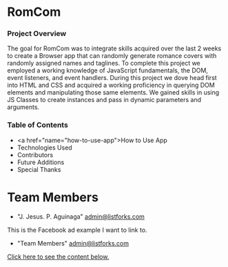 # RomCom

### Project Overview

  The goal for RomCom was to integrate skills acquired over the last 2 weeks to create a Browser app that can randomly generate romance covers with randomly assigned names and taglines. To complete this project we employed a working knowledge of JavaScript fundamentals, the DOM, event listeners, and event handlers. During this project we dove head first into HTML and CSS and acquired a working proficiency in querying DOM elements and manipulating those same elements. We gained skills in using JS Classes to create instances and pass in dynamic parameters and arguments.

### Table of Contents

- <a href="name="how-to-use-app">How to Use App</a>
- <a name="technologies-used"></a>Technologies Used
- Contributors
- Future Additions
- Special Thanks

# <a name="team-members"></a>Team Members
* "J. Jesus. P. Aguinaga" <admin@listforks.com>







<a id="facebook_ads_example">This is the Facebook ad example I want to link to.</a>














* "Team Members" <admin@listforks.com>










































<a href="#how-to-use-app">Click here to see the content below.</a>
